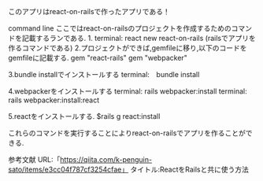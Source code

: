 このアプリはreact-on-railsで作ったアプリである！


command line
ここではreact-on-railsのプロジェクトを作成するためのコマンドを記載するランである.
1.
terminal: react new react-on-rails
(railsでアプリを作るコマンドである)
2.プロジェクトができば,gemfileに移り,以下のコードをgemfileに記載する.
gem "react-rails"
gem "webpacker"

3.bundle installでインストールする
terminal:　bundle install

4.webpackerをインストールする 
terminal: rails webpacker:install
terminal: rails webpacker:install:react

5.reactをインストールする.
$rails g react:install

これらのコマンドを実行することによりreact-on-railsでアプリを作ることができる.

参考文献
URL:「https://qiita.com/k-penguin-sato/items/e3cc04f787cf3254cfae」
タイトル:ReactをRailsと共に使う方法

